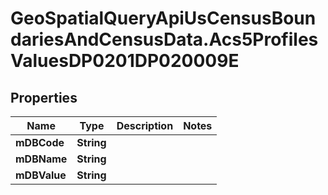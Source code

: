 # GeoSpatialQueryApiUsCensusBoundariesAndCensusData.Acs5ProfilesValuesDP0201DP020009E

## Properties

Name | Type | Description | Notes
------------ | ------------- | ------------- | -------------
**mDBCode** | **String** |  | 
**mDBName** | **String** |  | 
**mDBValue** | **String** |  | 



